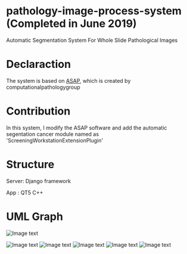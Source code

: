 # pathology-image-process-system (Completed in June 2019)
Automatic Segmentation System For Whole Slide Pathological Images 

# Declaraction
The system is based on [ASAP](https://github.com/computationalpathologygroup/ASAP), which is created by computationalpathologygroup

# Contribution
In this system, I modify the ASAP software and add the automatic segentation cancer module named as 'ScreeningWorkstationExtensionPlugin'

# Structure
Server: Django framework

App : QT5 C++

# UML Graph
![Image text](https://raw.githubusercontent.com/Bo-L/pathology-image-process-system/master/pic/structure.png)


![Image text](https://raw.githubusercontent.com/Bo-L/pathology-image-process-system/master/pic/pic1.png)
![Image text](https://raw.githubusercontent.com/Bo-L/pathology-image-process-system/master/pic/pic2.png)
![Image text](https://raw.githubusercontent.com/Bo-L/pathology-image-process-system/master/pic/pic3.png)
![Image text](https://raw.githubusercontent.com/Bo-L/pathology-image-process-system/master/pic/pic4.png)
![Image text](https://raw.githubusercontent.com/Bo-L/pathology-image-process-system/master/pic/pic5.png)
